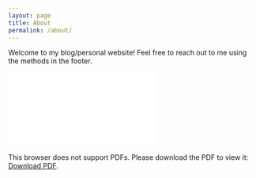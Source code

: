 ```yaml
---
layout: page
title: About
permalink: /about/
---
```


Welcome to my blog/personal website! Feel free to reach out to me using the methods in the footer.

<object data="static/resume.pdf" type="application/pdf" width="700px" height="700px">
    <embed src="static/resume.pdf">
        <p>This browser does not support PDFs. Please download the PDF to view it: <a href="static/resume.pdf">Download PDF</a>.</p>
    </embed>
</object>

<!-- Click [here](static/resume.pdf) to check out my most recent resume and see my contact information. -->

<!-- ### More Information

A place to include any other types of information that you'd like to include about yourself. -->
<!-- 
### Contact me

[firstname] + k + [lastname] at utexas [dot] edu -->
